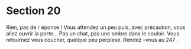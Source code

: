 # Section 20

Rien, pas de r éponse ! Vous attendez un peu puis, avec
précaution, vous allez ouvrir la porte... Pas un chat, pas une
ombre dans le couloir. Vous retournez vous coucher, quelque peu
perplexe. Rendez -vous au 247 .